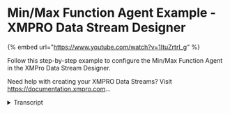 # Min/Max Function Agent Example - XMPRO Data Stream Designer
{% embed url="https://www.youtube.com/watch?v=1ItuZrtrI_g" %}



Follow this step-by-step example to configure the Min/Max Function Agent in the XMPro Data Stream Designer.

Need help with creating your XMPRO Data Streams? Visit https://documentation.xmpro.com...
<details>
<summary>Transcript</summary>Follow this step-by-step example to configure the Min/Max Function Agent in the XMPro Data Stream Designer.

Need help with creating your XMPRO Data Streams? Visit https://documentation.xmpro.com...
this example demonstrates how to use the

min max agent to group a batch of pump

data by asset id and output the event

per asset with the lowest x reading

first drag the agent onto the canvas

link the input endpoint to the batched

pump data and the output to the printer

save the data stream

and click on the agent to configure it

group by asset id

keep the aggregation type as minimum

x for the aggregation column and return

all columns

apply the changes

save the data stream

publish it

and let's look at the live data view

for every batch of six records with

three per asset the event with the

lowest value for x is printed per asset

you can download the file below to try

it out yourself

and for more information about this

agent's properties head to the

configuration page thank you
</details>